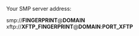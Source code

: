 Your SMP server address:

smp://__FINGERPRINT__@__DOMAIN__
xftp://__XFTP_FINGERPRINT__@__DOMAIN__:__PORT_XFTP__